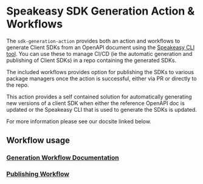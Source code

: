 # Speakeasy SDK Generation Action & Workflows

The `sdk-generation-action` provides both an action and workflows to generate Client SDKs from an OpenAPI document using the [Speakeasy CLI tool](https://github.com/speakeasy-api/speakeasy). You can use these to manage CI/CD (ie the automatic generation and publishing of Client SDKs) in a repo containing the generated SDKs.

The included workflows provides option for publishing the SDKs to various package managers once the action is successful, either via PR or directly to the repo.

This action provides a self contained solution for automatically generating new versions of a client SDK when either the reference OpenAPI doc is updated or the Speakeasy CLI that is used to generate the SDKs is updated.

For more information please see our docsite linked below. 

## Workflow usage

### [Generation Workflow Documentation](https://www.speakeasy.com/docs/workflow-reference/generation-reference)

### [Publishing Workflow](https://www.speakeasy.com/docs/workflow-reference/publishing-reference)

